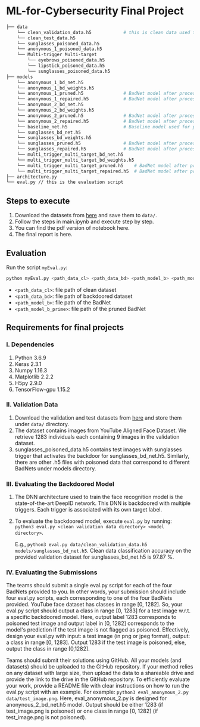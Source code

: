 # ML-for-Cybersecurity Final Project

```bash
├── data 
    └── clean_validation_data.h5            # this is clean data used to evaluate the BadNet and design the backdoor defense
    └── clean_test_data.h5
    └── sunglasses_poisoned_data.h5
    └── anonymous_1_poisoned_data.h5
    └── Multi-trigger Multi-target
        └── eyebrows_poisoned_data.h5
        └── lipstick_poisoned_data.h5
        └── sunglasses_poisoned_data.h5
├── models
    └── anonymous_1_bd_net.h5
    └── anonymous_1_bd_weights.h5
    └── anonymous_1_pruned.h5               # BadNet model after processing pruning
    └── anonymous_1_repaired.h5             # BadNet model after processing retraining
    └── anonymous_2_bd_net.h5
    └── anonymous_2_bd_weights.h5
    └── anonymous_2_pruned.h5               # BadNet model after processing pruning
    └── anonymous_2_repaired.h5             # BadNet model after processing retraining
    └── baseline_net.h5                     # Baseline model used for pruning 
    └── sunglasses_bd_net.h5
    └── sunglasses_bd_weights.h5
    └── sunglasses_pruned.h5                # BadNet model after processing pruning
    └── sunglasses_repaired.h5              # BadNet model after processing retraining
    └── multi_trigger_multi_target_bd_net.h5
    └── multi_trigger_multi_target_bd_weights.h5
    └── multi_trigger_multi_target_pruned.h5    # BadNet model after processing pruning
    └── multi_trigger_multi_target_repaired.h5  # BadNet model after processing retraining
├── architecture.py
└── eval.py // this is the evaluation script
```

## Steps to execute
   1. Download the datasets from [here](https://drive.google.com/drive/folders/1Rs68uH8Xqa4j6UxG53wzD0uyI8347dSq?usp=sharing) and save them to `data/`.
   2. Follow the steps in main.ipynb and execute step by step.
   3. You can find the pdf version of notebook here.
   4. The final report is here.

## Evaluation
Run the script `myEval.py`:

```bash
python myEval.py <path_data_cl> <path_data_bd> <path_model_b> <path_model_b_prime>
```

- `<path_data_cl>`: file path of clean dataset
- `<path_data_bd>`: file path of backdoored dataset
- `<path_model_b>`: file path of the BadNet
- `<path_model_b_prime>`: file path of the pruned BadNet


## Requirements for final projects
### I. Dependencies
   1. Python 3.6.9
   2. Keras 2.3.1
   3. Numpy 1.16.3
   4. Matplotlib 2.2.2
   5. H5py 2.9.0
   6. TensorFlow-gpu 1.15.2
   
### II. Validation Data
   1. Download the validation and test datasets from [here](https://drive.google.com/drive/folders/13o2ybRJ1BkGUvfmQEeZqDo1kskyFywab?usp=sharing) and store them under `data/` directory.
   2. The dataset contains images from YouTube Aligned Face Dataset. We retrieve 1283 individuals each containing 9 images in the validation dataset.
   3. sunglasses_poisoned_data.h5 contains test images with sunglasses trigger that activates the backdoor for sunglasses_bd_net.h5. Similarly, there are other .h5 files with poisoned data that correspond to different BadNets under models directory.

### III. Evaluating the Backdoored Model
   1. The DNN architecture used to train the face recognition model is the state-of-the-art DeepID network. This DNN is backdoored with multiple triggers. Each trigger is associated with its own target label. 
   2. To evaluate the backdoored model, execute `eval.py` by running:  
      `python3 eval.py <clean validation data directory> <model directory>`.
      
      E.g., `python3 eval.py data/clean_validation_data.h5  models/sunglasses_bd_net.h5`. Clean data classification accuracy on the provided validation dataset for sunglasses_bd_net.h5 is 97.87 %.

### IV. Evaluating the Submissions
The teams should submit a single eval.py script for each of the four BadNets provided to you. In other words, your submission should include four eval.py scripts, each corresponding to one of the four BadNets provided. YouTube face dataset has classes in range [0, 1282]. So, your eval.py script should output a class in range [0, 1283] for a test image w.r.t. a specific backdoored model. Here, output label 1283 corresponds to poisoned test image and output label in [0, 1282] corresponds to the model's prediction if the test image is not flagged as poisoned. Effectively, design your eval.py with input: a test image (in png or jpeg format), output: a class in range [0, 1283]. Output 1283 if the test image is poisoned, else, output the class in range [0,1282].

Teams should submit their solutions using GitHub. All your models (and datasets) should be uploaded to the GitHub repository. If your method relies on any dataset with large size, then upload the data to a shareable drive and provide the link to the drive in the GitHub repository. To efficiently evaluate your work, provide a README file with clear instructions on how to run the eval.py script with an example.
For example: `python3 eval_anonymous_2.py data/test_image.png`. Here, eval_anonymous_2.py is designed for anonynous_2_bd_net.h5 model. Output should be either 1283 (if test_image.png is poisoned) or one class in range [0, 1282] (if test_image.png is not poisoned).
